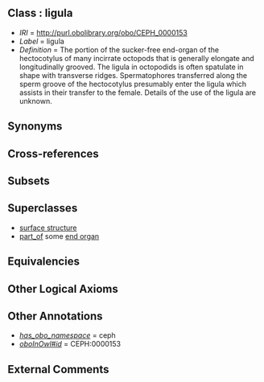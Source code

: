 
## Class : ligula

 * *IRI* = http://purl.obolibrary.org/obo/CEPH_0000153
 * *Label* = ligula
 * *Definition* = The portion of the sucker-free end-organ of the hectocotylus of many incirrate octopods that is generally elongate and longitudinally grooved. The ligula in octopodids is often spatulate in shape with transverse ridges. Spermatophores transferred along the sperm groove of the hectocotylus presumably enter the ligula which assists in their transfer to the female. Details of the use of the ligula are unknown.

## Synonyms


## Cross-references


## Subsets


## Superclasses

 * [surface structure](../../UBERON/02/UBERON_0003102.md)
 * [part_of](../../BFO/50/BFO_0000050.md) some [end organ](../../CEPH/98/CEPH_0000098.md)

## Equivalencies


## Other Logical Axioms


## Other Annotations

 * *[has_obo_namespace](../../ce/oboInOwl#hasOBONamespace.md)* = ceph
 * *[oboInOwl#id](../../id/oboInOwl#id.md)* = CEPH:0000153

## External Comments


